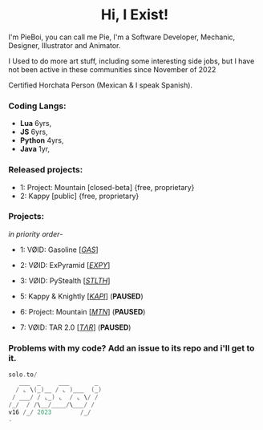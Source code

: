 <div align="center">
<h1> Hi, I Exist! </h1>
</div>

I'm PieBoi, you can call me Pie, I'm a Software Developer, Mechanic, Designer, Illustrator and Animator. 

I Used to do more art stuff, including some interesting side jobs, but I have not been active in these communities since November of 2022

Certified Horchata Person (Mexican & I speak Spanish).

### Coding Langs:
- **Lua** 6yrs,
- **JS** 6yrs,
- **Python** 4yrs,
- **Java** 1yr,

### Released projects:
- 1: Project: Mountain [closed-beta] {free, proprietary}
- 2: Kappy [public] {free, proprietary}

### Projects:
*in priority order*- 
- 1: VØID: Gasoline [*[GAS](https://piieboi.github.io/void/gas)*]
- 2: VØID: ExPyramid [*[EXPY](https://piieboi.github.io/void/expy)*]
- 3: VØID: PyStealth [*[STLTH](https://piieboi.github.io/void/stlth)*]

- 5: Kappy & Knightly [*[KAPI](https://piieboi.github.io/clumsy)*] (**PAUSED**)
- 6: Project: Mountain [*[MTN](https://piieboi.github.io/mountain)*] (**PAUSED**)
- 7: VØID: TAR 2.0 [*[TΛR](https://piieboi.github.io/void/tar)*] (**PAUSED**)

### Problems with my code? Add an issue to its repo and i'll get to it.

```kotlin
solo.to/
   ___  _     ___       _ 
  / ⌞ \(_)__ / ⌞ )___  (_)
 / ___/ / ⌞_) ⌞  / ⌞ \/ / 
/_/  / /\__/____/\___/ /                         
v16 /_/ 2023        /_/
.
```
